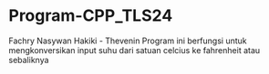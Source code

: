 # Program-CPP_TLS24
Fachry Nasywan Hakiki - Thevenin
Program ini berfungsi untuk mengkonversikan input suhu dari satuan celcius ke fahrenheit atau sebaliknya

